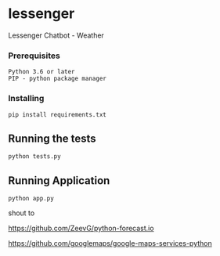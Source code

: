
# lessenger

Lessenger Chatbot - Weather


### Prerequisites

```
Python 3.6 or later
PIP - python package manager
```



### Installing

```
pip install requirements.txt
```

## Running the tests

```
python tests.py
```


## Running Application

```
python app.py
```


shout to 

https://github.com/ZeevG/python-forecast.io

https://github.com/googlemaps/google-maps-services-python
